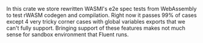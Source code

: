 In this crate we store rewritten WASMI's e2e spec tests from WebAssembly to test rWASM codegen and compilation.
Right now it passes 99% of cases except 4 very tricky corner cases with global variables exports that we can't fully support.
Bringing support of these features makes not much sense for sandbox environment that Fluent runs. 
